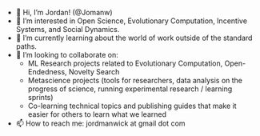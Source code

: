 - 👋 Hi, I’m Jordan! (@Jomanw)
- 👀 I’m interested in Open Science, Evolutionary Computation, Incentive Systems, and Social Dynamics.
- 🌱 I’m currently learning about the world of work outside of the standard paths.
- 💞️ I’m looking to collaborate on:
  - ML Research projects related to Evolutionary Computation, Open-Endedness, Novelty Search
  - Metascience projects (tools for researchers, data analysis on the progress of science, running experimental research / learning sprints)
  - Co-learning technical topics and publishing guides that make it easier for others to learn what we learned
- 📫 How to reach me: jordmanwick at gmail dot com

<!---
Jomanw/Jomanw is a ✨ special ✨ repository because its `README.md` (this file) appears on your GitHub profile.
You can click the Preview link to take a look at your changes.
--->
